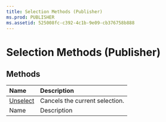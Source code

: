 ```yaml
---
title: Selection Methods (Publisher)
ms.prod: PUBLISHER
ms.assetid: 525008fc-c392-4c1b-9e09-cb376758b888
---
```



# Selection Methods (Publisher)

## Methods



|**Name**|**Description**|
|:-----|:-----|
| [Unselect](selection-unselect-method-publisher.md)|Cancels the current selection.|
|Name|Description|


